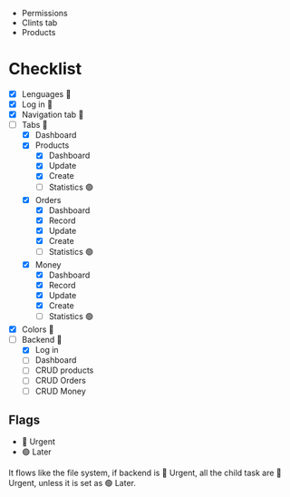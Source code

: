 - Permissions
- Clints tab
- Products

# Checklist

* [X] Lenguages 🔴
* [X] Log in 🔴
* [X] Navigation tab 🔴
* [ ] Tabs 🔴
    * [X] Dashboard
    * [X] Products
        * [X] Dashboard
        * [X] Update
        * [X] Create
        * [ ] Statistics 🟢
    * [X] Orders
        * [X] Dashboard
        * [X] Record
        * [X] Update
        * [X] Create
        * [ ] Statistics 🟢
    * [X] Money
        * [X] Dashboard
        * [X] Record
        * [X] Update
        * [X] Create
        * [ ] Statistics 🟢
* [X] Colors 🔴
* [ ] Backend 🔴
    * [X] Log in
    * [ ] Dashboard
    * [ ] CRUD products
    * [ ] CRUD Orders
    * [ ] CRUD Money

## Flags
- 🔴 Urgent
- 🟢 Later

It flows like the file system, if backend is 🔴 Urgent, all the child task are 🔴 Urgent, unless it is set as 🟢 Later.
